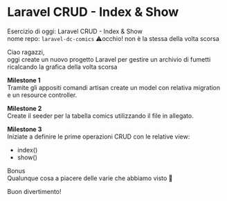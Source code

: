 # Laravel CRUD - Index & Show

Esercizio di oggi: Laravel CRUD - Index & Show  
nome repo: `laravel-dc-comics` :warning:occhio! non è la stessa della volta scorsa

Ciao ragazzi,  
oggi create un nuovo progetto Laravel per gestire un archivio di fumetti ricalcando la grafica della volta scorsa

**Milestone 1**  
Tramite gli appositi comandi artisan create un model con relativa migration e un resource controller.

**Milestone 2**  
Create il seeder per la tabella comics utilizzando il file in allegato.

**Milestone 3**  
Iniziate a definire le prime operazioni CRUD con le relative view:  
 - index()  
 - show()

Bonus  
Qualunque cosa a piacere delle varie che abbiamo visto :slightly_smiling_face:

Buon divertimento!
